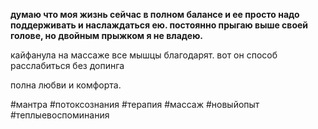 **думаю что моя жизнь сейчас в полном балансе и ее просто надо поддерживать и наслаждаться ею. постоянно прыгаю выше своей голове, но двойным прыжком я не владею.**

  

кайфанула на массаже все мышцы благодарят. вот он способ расслабиться без допинга

полна любви и комфорта.

#мантра #потоксознания #терапия #массаж #новыйопыт
#теплыевоспоминания 